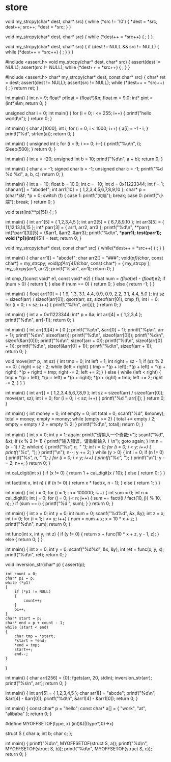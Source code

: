 # store
void my_strcpy(char* dest, char* src)
{
	while (*src != '\0')
	{
		*dest = *src;
		dest++;
		src++;
		*dest = *src;
	}
}

void my_strcpy(char* dest, char* src)
{
		while (*dest++ = *src++)
		{
			;
		}
}

void my_strcpy(char* dest, char* src)
{
	if (dest != NULL && src != NULL)
	{
		while (*dest++ = *src++)
		{
			;
		}
	}
}

#include <assert.h>
void my_strcpy(char* dest, char* src)
{
	assert(dest != NULL);
	assert(src != NULL);
	while (*dest++ = *src++)
	{
		;
	}
}

#include <assert.h>
char* my_strcpy(char* dest, const char* src)
{
	char* ret = dest;
	assert(dest != NULL);
	assert(src != NULL);
	while (*dest++ = *src++)
	{
		;
	}
	return ret;
}

int main()
{
	int n = 9;
	float* pfloat = (float*)&n;
	float m = 9.0;
	int* pint = (int*)&m;
	return 0;
}

unsigned char i = 0;
int main()
{
	for (i = 0; i <= 255; i++)
	{
		printf("hello world\n");
	}
	return 0;
}

int main()
{
	char a[1000];
	int i;
	for (i = 0; i < 1000; i++)
	{
		a[i] = -1 - i;
	}
	printf("%d", strlen(a));
	return 0;
}

int main()
{
	unsigned int i;
	for (i = 9; i >= 0; i--)
	{
		printf("%u\n", i);
		Sleep(500);
	}
	return 0;
}

int main()
{
	int a = -20;
	unsigned int b = 10;
	printf("%d\n", a + b);
	return 0;
}

int main()
{
	char a = -1;
	signed char b = -1;
	unsigned char c = -1;
	printf("%d %d %d", a, b, c);
	return 0;
}

int main()
{
	int a = 10;
	float b = 10.0;
	int c = -10;
	int d = 0x11223344;
	int f = 1;
	char arr[] = "abcdef";
	int arr1[10] = { 1,2,3,4,5,6,7,8,9,10 };
	char* p = (char*)&f;
	*p = 0;
	switch (f)
	{
	case 1:
		printf("大端");
		break;
	case 0:
		printf("小端");
		break;
	}
	return 0;
}

void test(int(**p)[5])
{
	;
}

int main()
{
	int arr1[5] = { 1,2,3,4,5 };
	int arr2[5] = { 6,7,8,9,10 };
	int arr3[5] = { 11,12,13,14,15 };
	int* parr[3] = { arr1, arr2, arr3 };
	printf("%d\n", **parr);
	int(*parr1[3])[5] = {&arr1, &arr2, &arr3};
	printf("%d\n", ***parr1);
	test(parr1);
	void (*p1)(int(**)[5]) = test;
	return 0;
}

void my_strcpy(char* dest, const char* src)
{
	while(*dest++ = *src++)
	{
		;
	}
}

int main()
{
	char arr1[] = "abcdef";
	char arr2[] = "###";
	void(*pf)(char*, const char*) = my_strcpy;
	void(*pfArr[4])(char*, const char*) = { my_strcpy };
	my_strcpy(arr1, arr2);
	printf("%s\n", arr1);
	return 0;
}

int cmp_f(const void* e1, const void* e2)
{
	float num = *(float*)e1 - *(float*)e2;
	if (num > 0)
	{
		return 1;
	}
	else if (num == 0)
	{
		return 0;
	}
	else
	{
		return -1;
	}
}

int main()
{
	float arr[10] = { 1.9, 1.3, 3.1, 4.4, 9.9, 0.9, 2.2, 3.1, 4.4, 5.0 };
	int sz = sizeof(arr) / sizeof(arr[0]);
	qsort(arr, sz, sizeof(arr[0]), cmp_f);
	int i = 0;
	for (i = 0; i < sz; i++)
	{
		printf("%f\n", arr[i]);
	}
	return 0;
}

int main()
{
	int a = 0x11223344;
	int* p = &a;
	int arr[4] = { 1,2,3,4 };
	printf("%d\n", arr[-1]);
	return 0;
}

int main()
{
	int arr[3][4] = { 0 };
	printf("%p\n", &arr[0] + 1);
	printf("%p\n", arr + 1);
	printf("%d\n", sizeof(arr));
	printf("%d\n", sizeof(arr[0]));
	printf("%d\n", sizeof(&arr[0]));
	printf("%d\n", sizeof(arr + 0));
	printf("%d\n", sizeof(arr[0] + 1));
	printf("%d\n", sizeof(&arr[0] + 1));
	printf("%d\n", sizeof(arr + 1));
	return 0;
}

void move(int* p, int sz)
{
	int tmp = 0;
	int left = 1;
	int right = sz - 1;
	if (sz % 2 == 0)
	{
		right = sz - 2;
		while (left < right)
		{
			tmp = *(p + left);
			*(p + left) = *(p + right);
			*(p + right) = tmp;
			right -= 2;
			left += 2;
		}
	}
	else
	{
		while (left < right)
		{
			tmp = *(p + left);
			*(p + left) = *(p + right);
			*(p + right) = tmp;
			left += 2;
			right -= 2;
		}
	}
}

int main()
{
	int arr[] = { 1,2,3,4,5,6,7,8,9 };
	int sz = sizeof(arr) / sizeof(arr[0]);
	move(arr, sz);
	int i = 0;
	for (i = 0; i < sz; i++)
	{
		printf("%d  ", arr[i]);
	}
	return 0;
}

int main()
{
	int money = 0;
	int empty = 0;
	int total = 0;
	scanf("%d", &money);
	total = money;
	empty = money;
	while (empty >= 2)
	{
		total += empty / 2;
		empty = empty / 2 + empty % 2;
	}
	printf("%d\n", total);
	return 0;
}

int main()
{
	int x = 0;
	int y = 1;
	again: printf("请输入一个奇数:>");
	scanf("%d", &x);
	if (x % 2 != 1)
	{
		printf("输入错误，请重新输入！\n");
		goto again;
	}
	int n = (x - 1) / 2;
	while(n)
	{
		printf("%*s", n, " ");
		int i = 0;
		for (i = 0; i < y; i++)
		{
			printf("%c", '*');
		}
		printf("\n");
		n--;
		y += 2;
	}
	while (y > 0)
	{
		int i = 0;
		if (n != 0)
		{
			printf("%*s", n, " ");
		}
		for (i = 0; i < y; i++)
		{
			printf("%c", '*');
		}
		printf("\n");
		y -= 2;
		n++;
	}
	return 0;
}

int cal_digit(int x)
{
	if (x != 0)
	{
		return 1 + cal_digit(x / 10);
	}
	else
	{
		return 0;
	}
}

int fact(int x, int n)
{
	if (n != 0)
	{
		return x * fact(x, n - 1);
	}
	else
	{
		return 1;
	}
}

int main()
{
	int i = 0;
	for (i = 1; i <= 100000; i++)
	{
		int sum = 0;
		int n = cal_digit(i);
		int j = 0;
		for (j = 0; j < n; j++)
		{
			sum += fact((i / fact(10, j)) % 10, n);
		}
		if (sum == i)
		{
			printf("%d  ", sum);
		}
	}
	return 0;
}

int main()
{
	int x = 0;
	int y = 0;
	int num = 0;
	scanf("%d%d", &x, &y);
	int z = x;
	int i = 0;
	for (i = 1; i <= y; i++)
	{
		num = num + x;
		x = 10 * x + z;
	}
	printf("%d\n", num);
	return 0;
}

int func(int x, int y, int z)
{
	if (y != 0)
	{
		return x + func(10 * x + z, y - 1, z);
	}
	else
	{
		return 0;
	}
}

int main()
{
	int x = 0;
	int y = 0;
	scanf("%d%d", &x, &y);
	int ret = func(x, y, x);
	printf("%d\n", ret);
	return 0;
}

void inversion_str(char* p)
{
	assert(p);

	int count = 0;
	char* p1 = p;
	while (*p1)
	{
		if (*p1 != NULL)
		{
			count++;
		}
		p1++;
	}
	char* start = p;
	char* end = p + count - 1;
	while (start < end)
	{
		char tmp = *start;
		*start = *end;
		*end = tmp;
		start++;
		end--;
	}

}

int main()
{
	char arr[256] = {0};
	fgets(arr, 20, stdin);
	inversion_str(arr);
	printf("%s\n", arr);
	return 0;
}

int main()
{
	int arr[5] = { 1,2,3,4,5 };
	char arr1[] = "abcde";
	printf("%d\n", &arr[4] - &arr[0]);
	printf("%d\n", &arr1[4] - &arr1[0]);
	return 0;
}

int main()
{
	const char* p = "hello";
	const char* a[] = { "work", "at", "alibaba" };
	return 0;
}

#define MYOFFSETOF(type, x) (int)&(((type*)0)->x)

struct S
{
	char a;
	int b;
	char c;
};

int main()
{
	printf("%d\n", MYOFFSETOF(struct S, a));
	printf("%d\n", MYOFFSETOF(struct S, b));
	printf("%d\n", MYOFFSETOF(struct S, c));
	return 0;
}
